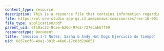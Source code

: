 ```yaml
---
content_type: resource
description: This is a resource file that contains information regarding session 1-3.
file: https://ol-ocw-studio-app-qa.s3.amazonaws.com/courses/res-16-001-lean-enterprise-en-espanol-january-iap-2012/8857ecf049a1301b46e617c83d296651_MITRES_16_001IAP12_1-3_Hot.pdf
file_type: application/pdf
parent_uid: ef18ac22-9c5e-626d-97e2-727ecab6ff99
resourcetype: Document
title: 'Session 1-3 Notes: Sasha & Andy Hot Dogs Ejercicio de tiempo'
uid: 8857ecf0-49a1-301b-46e6-17c83d296651
---
```

